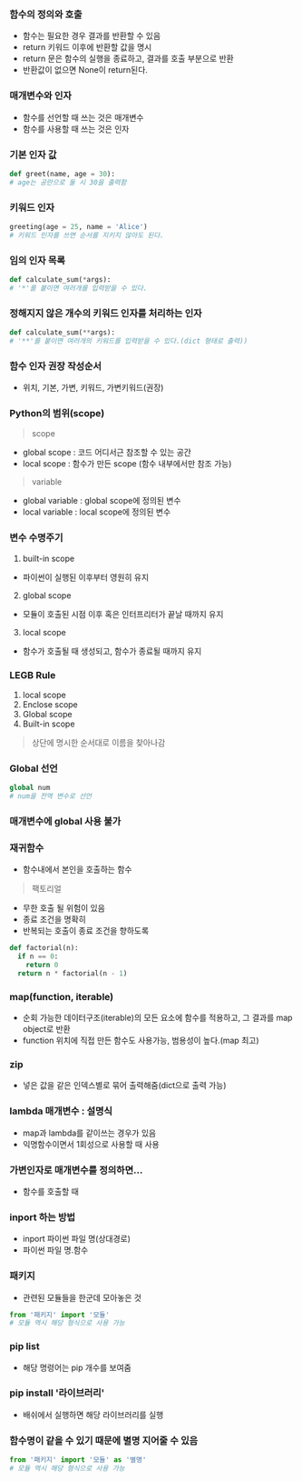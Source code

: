 ### 함수의 정의와 호출
- 함수는 필요한 경우 결과를 반환할 수 있음
-  return 키워드 이후에 반환할 값을 명시
- return 문은 함수의 실행을 종료하고, 결과를 호출 부분으로 반환
- 반환값이 없으면 None이 return된다.

### 매개변수와 인자
- 함수를 선언할 때 쓰는 것은 매개변수
- 함수를 사용할 때 쓰는 것은 인자

### 기본 인자 값
```python
def greet(name, age = 30):
# age는 공란으로 둘 시 30을 출력함
```

### 키워드 인자
```python
greeting(age = 25, name = 'Alice')
# 키워드 인자를 쓰면 순서를 지키지 않아도 된다.
```

### 임의 인자 목록
```python
def calculate_sum(*args):
# '*'를 붙이면 여러개를 입력받을 수 있다.
```

### 정해지지 않은 개수의 키워드 인자를 처리하는 인자
```python
def calculate_sum(**args):
# '**'를 붙이면 여러개의 키워드를 입력받을 수 있다.(dict 형태로 출력))
```

### 함수 인자 권장 작성순서
- 위치, 기본, 가변, 키워드, 가변키워드(권장)

### Python의 범위(scope)
> scope
- global scope : 코드 어디서근 참조할 수 있는 공간
- local scope : 함수가 만든 scope (함수 내부에서만 참조 가능)

> variable
- global variable : global scope에 정의된 변수
- local variable : local scope에 정의된 변수

### 변수 수명주기
1. built-in scope
- 파이썬이 실행된 이후부터 영원히 유지
2. global scope
- 모듈이 호출된 시점 이후 혹은 인터프리터가 끝날 때까지 유지
3. local scope
- 함수가 호출될 때 생성되고, 함수가 종료될 때까지 유지

### LEGB Rule

1. local scope
2. Enclose scope
3. Global scope
4. Built-in scope
> 상단에 명시한 순서대로 이름을 찾아나감

### Global 선언
```python
global num
# num을 전역 변수로 선언
```

### 매개변수에 global 사용 불가

### 재귀함수
- 함수내에서 본인을 호출하는 함수
> 팩토리얼
- 무한 호출 될 위험이 있음
- 종료 조건을 명확히
- 반복되는 호출이 종료 조건을 향하도록
```python
def factorial(n):
  if n == 0:
    return 0
  return n * factorial(n - 1)
```
### map(function, iterable)
- 순회 가능한 데이터구조(iterable)의 모든 요소에 함수를 적용하고, 그 결과를 map object로 반환
- function 위치에 직접 만든 함수도 사용가능, 범용성이 높다.(map 최고)

### zip
- 넣은 값을 같은 인덱스별로 묶어 출력해줌(dict으로 출력 가능)

### lambda 매개변수 : 설명식
- map과 lambda를 같이쓰는 경우가 있음
- 익명함수이면서 1회성으로 사용할 때 사용

### 가변인자로 매개변수를 정의하면...
- 함수를 호출할 때 

### inport 하는 방법
- inport 파이썬 파일 명(상대경로)
- 파이썬 파일 명.함수

### 패키지
- 관련된 모듈들을 한군데 모아놓은 것
```python
from '패키지' import '모듈'
# 모듈 역시 해당 형식으로 사용 가능
```

### pip list
- 해당 명령어는 pip 개수를 보여줌

### pip install '라이브러리'
- 배쉬에서 실행하면 해당 라이브러리를 실행

### 함수명이 같을 수 있기 때문에 별명 지어줄 수 있음
```python
from '패키지' import '모듈' as '별명'
# 모듈 역시 해당 형식으로 사용 가능
```